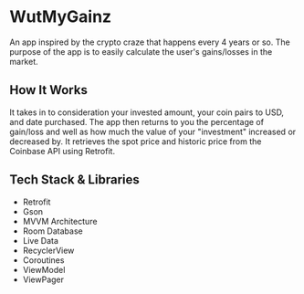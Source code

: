 # WutMyGainz
An app inspired by the crypto craze that happens every 4 years or so. The purpose of the app is to easily calculate the user's gains/losses in the market.

## How It Works
It takes in to consideration your invested amount, your coin pairs to USD, and date purchased. The app then returns to you the percentage of gain/loss and well as how much the value of your "investment" increased or decreased by. It retrieves the spot price and historic price from the Coinbase API using Retrofit.

## Tech Stack & Libraries
- Retrofit
- Gson
- MVVM Architecture
- Room Database
- Live Data
- RecyclerView
- Coroutines
- ViewModel
- ViewPager
